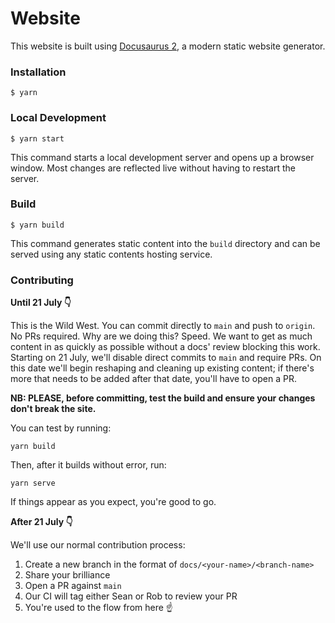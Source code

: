 # Website

This website is built using [Docusaurus 2](https://docusaurus.io/), a modern static website generator.

### Installation

```
$ yarn
```

### Local Development

```
$ yarn start
```

This command starts a local development server and opens up a browser window. Most changes are reflected live without
having to restart the server.

### Build

```
$ yarn build
```

This command generates static content into the `build` directory and can be served using any static contents hosting
service.

### Contributing

**Until 21 July 👇**

This is the Wild West. You can commit directly to `main` and push to `origin`. No PRs required. Why are we doing this?
Speed. We want to get as much content in as quickly as possible without a docs' review blocking this work. Starting on
21 July, we'll disable direct commits to `main` and require PRs. On this date we'll begin reshaping and cleaning up
existing content; if there's more that needs to be added after that date, you'll have to open a PR.

**NB: PLEASE, before committing, test the build and ensure your changes don't break the site.**

You can test by running:

`yarn build`

Then, after it builds without error, run:

`yarn serve`

If things appear as you expect, you're good to go.

**After 21 July 👇**

We'll use our normal contribution process:

1. Create a new branch in the format of `docs/<your-name>/<branch-name>`
2. Share your brilliance
3. Open a PR against `main`
4. Our CI will tag either Sean or Rob to review your PR
5. You're used to the flow from here ☝️
